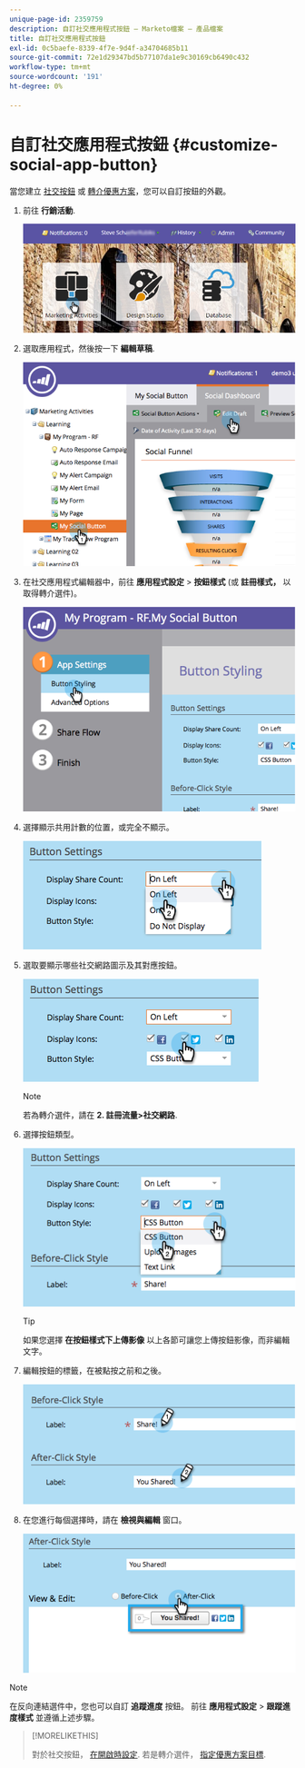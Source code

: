 ```yaml
---
unique-page-id: 2359759
description: 自訂社交應用程式按鈕 — Marketo檔案 — 產品檔案
title: 自訂社交應用程式按鈕
exl-id: 0c5baefe-8339-4f7e-9d4f-a34704685b11
source-git-commit: 72e1d29347bd5b77107da1e9c30169cb6490c432
workflow-type: tm+mt
source-wordcount: '191'
ht-degree: 0%

---
```


# 自訂社交應用程式按鈕 {#customize-social-app-button}

當您建立 [社交按鈕](/help/marketo/product-docs/demand-generation/landing-pages/free-form-landing-pages/add-a-social-button-to-a-free-form-landing-page.md) 或 [轉介優惠方案](/help/marketo/product-docs/demand-generation/social/referral-offers/create-a-referral-offer.md)，您可以自訂按鈕的外觀。

1. 前往 **行銷活動**.

   ![](assets/login-marketing-activities.png)

1. 選取應用程式，然後按一下 **編輯草稿**.

   ![](assets/image2014-9-23-17-3a3-3a34.png)

1. 在社交應用程式編輯器中，前往 **應用程式設定** > **按鈕樣式** (或 **註冊樣式，** 以取得轉介選件)。

   ![](assets/image2014-9-23-17-3a3-3a57.png)

1. 選擇顯示共用計數的位置，或完全不顯示。

   ![](assets/image2014-9-23-17-3a4-3a10.png)

1. 選取要顯示哪些社交網路圖示及其對應按鈕。

   ![](assets/image2014-9-23-17-3a4-3a22.png)

   >[!NOTE]
   >
   >若為轉介選件，請在 **2. 註冊流量>社交網路**.

1. 選擇按鈕類型。

   ![](assets/image2014-9-23-17-3a4-3a50.png)

   >[!TIP]
   >
   >如果您選擇 **在按鈕樣式下上傳影像** 以上各節可讓您上傳按鈕影像，而非編輯文字。

1. 編輯按鈕的標籤，在被點按之前和之後。

   ![](assets/image2014-9-23-17-3a5-3a30.png)

1. 在您進行每個選擇時，請在 **檢視與編輯** 窗口。

   ![](assets/image2014-9-23-17-3a5-3a42.png)

>[!NOTE]
>
>在反向連結選件中，您也可以自訂 **追蹤進度** 按鈕。 前往 **應用程式設定** > **跟蹤進度樣式** 並遵循上述步驟。

>[!MORELIKETHIS]
>
>對於社交按鈕， [在開啟時設定](/help/marketo/product-docs/demand-generation/social/configuring-social-actions/configure-when-social-button-opens.md). 若是轉介選件， [指定優惠方案目標](/help/marketo/product-docs/demand-generation/social/referral-offers/specify-goal-for-referral-offer.md).
